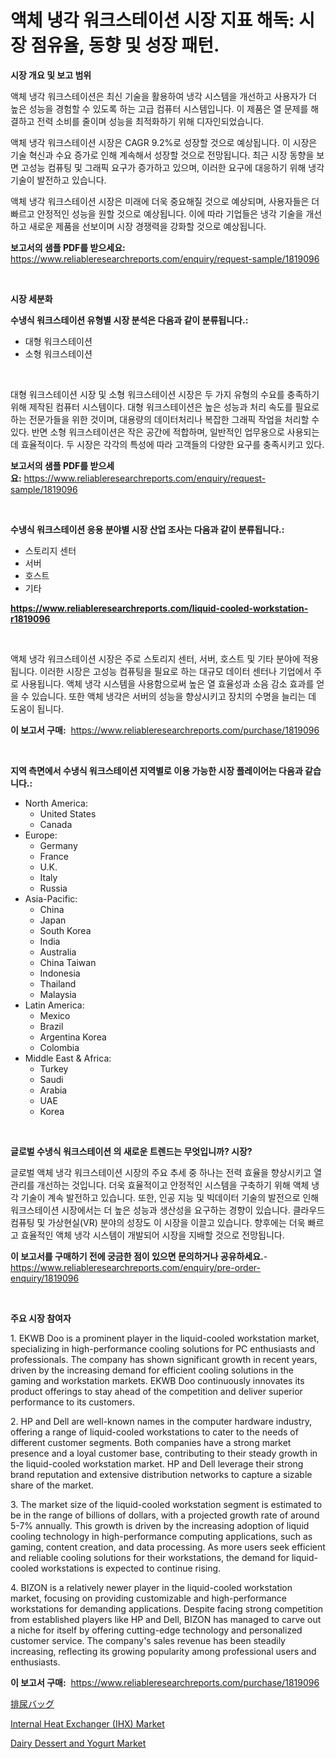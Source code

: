 <p><h1>액체 냉각 워크스테이션 시장 지표 해독: 시장 점유율, 동향 및 성장 패턴.</h1></p><p><strong>시장 개요 및 보고 범위</strong></p>
<p><p>액체 냉각 워크스테이션은 최신 기술을 활용하여 냉각 시스템을 개선하고 사용자가 더 높은 성능을 경험할 수 있도록 하는 고급 컴퓨터 시스템입니다. 이 제품은 열 문제를 해결하고 전력 소비를 줄이며 성능을 최적화하기 위해 디자인되었습니다.</p><p>액체 냉각 워크스테이션 시장은 CAGR 9.2%로 성장할 것으로 예상됩니다. 이 시장은 기술 혁신과 수요 증가로 인해 계속해서 성장할 것으로 전망됩니다. 최근 시장 동향을 보면 고성능 컴퓨팅 및 그래픽 요구가 증가하고 있으며, 이러한 요구에 대응하기 위해 냉각 기술이 발전하고 있습니다.</p><p>액체 냉각 워크스테이션 시장은 미래에 더욱 중요해질 것으로 예상되며, 사용자들은 더 빠르고 안정적인 성능을 원할 것으로 예상됩니다. 이에 따라 기업들은 냉각 기술을 개선하고 새로운 제품을 선보이며 시장 경쟁력을 강화할 것으로 예상됩니다.</p></p>
<p><strong>보고서의 샘플 PDF를 받으세요:</strong> <a href="https://www.reliableresearchreports.com/enquiry/request-sample/1819096">https://www.reliableresearchreports.com/enquiry/request-sample/1819096</a></p>
<p>&nbsp;</p>
<p><strong>시장 세분화</strong></p>
<p><strong>수냉식 워크스테이션 유형별 시장 분석은 다음과 같이 분류됩니다.:</strong></p>
<p><ul><li>대형 워크스테이션</li><li>소형 워크스테이션</li></ul></p>
<p>&nbsp;</p>
<p><p>대형 워크스테이션 시장 및 소형 워크스테이션 시장은 두 가지 유형의 수요를 충족하기 위해 제작된 컴퓨터 시스템이다. 대형 워크스테이션은 높은 성능과 처리 속도를 필요로 하는 전문가들을 위한 것이며, 대용량의 데이터처리나 복잡한 그래픽 작업을 처리할 수 있다. 반면 소형 워크스테이션은 작은 공간에 적합하며, 일반적인 업무용으로 사용되는데 효율적이다. 두 시장은 각각의 특성에 따라 고객들의 다양한 요구를 충족시키고 있다.</p></p>
<p><strong>보고서의 샘플 PDF를 받으세요:</strong>&nbsp;<a href="https://www.reliableresearchreports.com/enquiry/request-sample/1819096">https://www.reliableresearchreports.com/enquiry/request-sample/1819096</a></p>
<p>&nbsp;</p>
<p><strong> 수냉식 워크스테이션 응용 분야별 시장 산업 조사는 다음과 같이 분류됩니다.:</strong></p>
<p><ul><li>스토리지 센터</li><li>서버</li><li>호스트</li><li>기타</li></ul></p>
<p><strong><a href="https://www.reliableresearchreports.com/liquid-cooled-workstation-r1819096">https://www.reliableresearchreports.com/liquid-cooled-workstation-r1819096</a></strong></p>
<p>&nbsp;</p>
<p><p>액체 냉각 워크스테이션 시장은 주로 스토리지 센터, 서버, 호스트 및 기타 분야에 적용됩니다. 이러한 시장은 고성능 컴퓨팅을 필요로 하는 대규모 데이터 센터나 기업에서 주로 사용됩니다. 액체 냉각 시스템을 사용함으로써 높은 열 효율성과 소음 감소 효과를 얻을 수 있습니다. 또한 액체 냉각은 서버의 성능을 향상시키고 장치의 수명을 늘리는 데 도움이 됩니다.</p></p>
<p><strong>이 보고서 구매:</strong>&nbsp; <a href="https://www.reliableresearchreports.com/purchase/1819096">https://www.reliableresearchreports.com/purchase/1819096</a></p>
<p>&nbsp;</p>
<p><strong>지역 측면에서 수냉식 워크스테이션 지역별로 이용 가능한 시장 플레이어는 다음과 같습니다.:</strong></p>
<p><ul>
    <li>
        North America:
        <ul>
            <li>United States</li>
            <li>Canada</li>
        </ul>
    </li>
    <li>
        Europe:
        <ul>
            <li>Germany</li>
            <li>France</li>
            <li>U.K.</li>
            <li>Italy</li>
            <li>Russia</li>
        </ul>
    </li>
    <li>
        Asia-Pacific:
        <ul>
            <li>China</li>
            <li>Japan</li>
            <li>South Korea</li>
            <li>India</li>
            <li>Australia</li>
            <li>China Taiwan</li>
            <li>Indonesia</li>
            <li>Thailand</li>
            <li>Malaysia</li>
        </ul>
    </li>
    <li>
        Latin America:
        <ul>
            <li>Mexico</li>
            <li>Brazil</li>
            <li>Argentina Korea</li>
            <li>Colombia</li>
        </ul>
    </li>
    <li>
        Middle East & Africa:
        <ul>
            <li>Turkey</li>
            <li>Saudi</li>
            <li>Arabia</li>
            <li>UAE</li>
            <li>Korea</li>
        </ul>
    </li>
    </ul></p>
<p>&nbsp;</p>
<p><strong>글로벌 수냉식 워크스테이션 의 새로운 트렌드는 무엇입니까? 시장?</strong></p>
<p><p>글로벌 액체 냉각 워크스테이션 시장의 주요 추세 중 하나는 전력 효율을 향상시키고 열 관리를 개선하는 것입니다. 더욱 효율적이고 안정적인 시스템을 구축하기 위해 액체 냉각 기술이 계속 발전하고 있습니다. 또한, 인공 지능 및 빅데이터 기술의 발전으로 인해 워크스테이션 시장에서는 더 높은 성능과 생산성을 요구하는 경향이 있습니다. 클라우드 컴퓨팅 및 가상현실(VR) 분야의 성장도 이 시장을 이끌고 있습니다. 향후에는 더욱 빠르고 효율적인 액체 냉각 시스템이 개발되어 시장을 지배할 것으로 전망됩니다.</p></p>
<p><strong>이 보고서를 구매하기 전에 궁금한 점이 있으면 문의하거나 공유하세요.</strong>- <a href="https://www.reliableresearchreports.com/enquiry/pre-order-enquiry/1819096">https://www.reliableresearchreports.com/enquiry/pre-order-enquiry/1819096</a></p>
<p>&nbsp;</p>
<p><strong>주요 시장 참여자</strong></p>
<p><p>1. EKWB Doo is a prominent player in the liquid-cooled workstation market, specializing in high-performance cooling solutions for PC enthusiasts and professionals. The company has shown significant growth in recent years, driven by the increasing demand for efficient cooling solutions in the gaming and workstation markets. EKWB Doo continuously innovates its product offerings to stay ahead of the competition and deliver superior performance to its customers.</p><p>2. HP and Dell are well-known names in the computer hardware industry, offering a range of liquid-cooled workstations to cater to the needs of different customer segments. Both companies have a strong market presence and a loyal customer base, contributing to their steady growth in the liquid-cooled workstation market. HP and Dell leverage their strong brand reputation and extensive distribution networks to capture a sizable share of the market.</p><p>3. The market size of the liquid-cooled workstation segment is estimated to be in the range of billions of dollars, with a projected growth rate of around 5-7% annually. This growth is driven by the increasing adoption of liquid cooling technology in high-performance computing applications, such as gaming, content creation, and data processing. As more users seek efficient and reliable cooling solutions for their workstations, the demand for liquid-cooled workstations is expected to continue rising.</p><p>4. BIZON is a relatively newer player in the liquid-cooled workstation market, focusing on providing customizable and high-performance workstations for demanding applications. Despite facing strong competition from established players like HP and Dell, BIZON has managed to carve out a niche for itself by offering cutting-edge technology and personalized customer service. The company's sales revenue has been steadily increasing, reflecting its growing popularity among professional users and enthusiasts.</p></p>
<p><strong>이 보고서 구매:</strong>&nbsp;&nbsp;<a href="https://www.reliableresearchreports.com/purchase/1819096">https://www.reliableresearchreports.com/purchase/1819096</a></p>
<p><p><a href="https://github.com/sghwr779811674/Market-Research-Report-List-1/blob/main/667587241213.md">排尿バッグ</a></p><p><a href="https://www.linkedin.com/pulse/internal-heat-exchanger-ihx-market-offer-valuable-insights-e69ie?trackingId=e%2FJ9BvotvbHy1ga4y62Mig%3D%3D">Internal Heat Exchanger (IHX) Market</a></p><p><a href="https://www.linkedin.com/pulse/dairy-dessert-yogurt-market-report-reveals-latest-trends-growth-jpiwf?trackingId=GJrxlBLFhHhWS4oVUXEYoQ%3D%3D">Dairy Dessert and Yogurt Market</a></p></p>